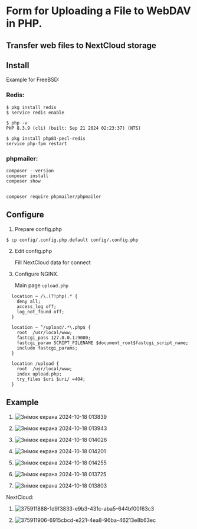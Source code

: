 # Form for Uploading a File to WebDAV in PHP.
## Transfer web files to NextCloud storage

## Install

Example for FreeBSD:

### Redis:

```
$ pkg install redis
$ service redis enable

$ php -v
PHP 8.3.9 (cli) (built: Sep 21 2024 02:23:37) (NTS)

$ pkg install php83-pecl-redis
service php-fpm restart
```

### phpmailer:

```
composer --version
composer install
composer show


composer require phpmailer/phpmailer
```

## Configure

1. Prepare config.php

```
$ cp config/.config.php.default config/.config.php
```

2. Edit config.php

   Fill NextCloud data for connect

3. Configure NGINX.

   Main page `upload.php`

```nginx
  location ~ /\.(?!php).* {
    deny all;
    access_log off;
    log_not_found off;
  }

  location ~ ^/upload/.*\.php$ {
    root  /usr/local/www;
    fastcgi_pass 127.0.0.1:9000;
    fastcgi_param SCRIPT_FILENAME $document_root$fastcgi_script_name;
    include fastcgi_params;
  }

  location /upload {
    root  /usr/local/www;
    index upload.php;
    try_files $uri $uri/ =404;
  }
```

## Example

1. ![Знімок екрана 2024-10-18 013839](https://github.com/user-attachments/assets/88acccde-9687-4562-8e29-6e0e64044be2)

2. ![Знімок екрана 2024-10-18 013943](https://github.com/user-attachments/assets/650a6c4d-e090-4a70-be13-ab6f2817ae2e)

3. ![Знімок екрана 2024-10-18 014026](https://github.com/user-attachments/assets/decb04aa-6981-477f-b9a8-096c2b6e37bc)

4. ![Знімок екрана 2024-10-18 014201](https://github.com/user-attachments/assets/2d5bb553-5f7d-409f-a6d7-a05e451d4d6b)
5. ![Знімок екрана 2024-10-18 014255](https://github.com/user-attachments/assets/7e872aef-76f9-4ad0-823a-8ded9155f4f8)
6. ![Знімок екрана 2024-10-18 013725](https://github.com/user-attachments/assets/0152b2e4-723e-45e2-8861-50446e2f5d1e)
7. ![Знімок екрана 2024-10-18 013803](https://github.com/user-attachments/assets/b967a265-2cfd-433f-81ca-c5e0eb5d790b)


NextCloud:

1. ![375911888-1d9f3833-e9b3-431c-aba5-644bf00f63c3](https://github.com/user-attachments/assets/d90d6c35-d06a-4bc3-b328-81e7831a806f)

2. ![375911906-6915cbcd-e221-4ea8-96ba-46213e8b63ec](https://github.com/user-attachments/assets/c202d6e3-586b-4152-835a-5a2c6747556c)

